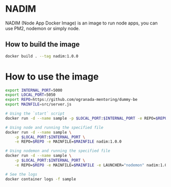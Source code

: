 # NADIM
NADIM (Node App Docker Image) is an image to run node apps, you can use PM2, nodemon or simply node.

## How to build the image
```bash
docker build . --tag nadim:1.0.0
```

# How to use the image

```bash
export INTERNAL_PORT=5000
export LOCAL_PORT=5050
export REPO=https://github.com/ogranada-mentoring/dummy-be
export MAINFILE=src/server.js

# Using the `start` script
docker run -d --name sample -p $LOCAL_PORT:$INTERNAL_PORT -e REPO=$REPO nadim:1.0.0

# Using node and running the specified file
docker run -d --name sample \
    -p $LOCAL_PORT:$INTERNAL_PORT \
    -e REPO=$REPO -e MAINFILE=$MAINFILE nadim:1.0.0

# Using nodemon and running the specified file
docker run -d --name sample \
    -p $LOCAL_PORT:$INTERNAL_PORT \
    -e REPO=$REPO -e MAINFILE=$MAINFILE -e LAUNCHER="nodemon" nadim:1.0.0

# See the logs
docker container logs -f sample
```


